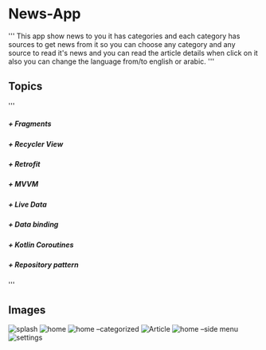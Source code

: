 # **News-App**
'''
This app show news to you it has categories and each category has sources to get news from it so you can choose any category and any source to read it's news and you can read the article details when click on it also you can change the language from/to english or arabic.
'''

## **Topics**
'''
##### + Fragments
##### + Recycler View
##### + Retrofit
##### + MVVM
##### + Live Data
##### + Data binding
##### + Kotlin Coroutines
##### + Repository pattern
'''


## **Images**
![splash](https://github.com/MYehia0/NewsApp/assets/115104487/8ac5df36-1d21-4fa1-b3ad-5e95e04fe5a8)
![home](https://github.com/MYehia0/NewsApp/assets/115104487/b1fb7e04-adf4-45f0-bf4a-e203f22fb93a)
![home –categorized](https://github.com/MYehia0/NewsApp/assets/115104487/1faa6c5c-62e6-4cf8-9743-219b29109d24)
![Article](https://github.com/MYehia0/NewsApp/assets/115104487/83158ff7-1059-4e70-9359-b3c17cc4ff77)
![home –side menu](https://github.com/MYehia0/NewsApp/assets/115104487/fc0d9537-1cd1-44d6-aaf5-11fe31eb6234)
![settings](https://github.com/MYehia0/NewsApp/assets/115104487/d9648009-293a-46a1-90af-a28bb8d80bb3)

